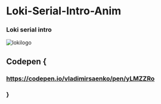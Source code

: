 # Loki-Serial-Intro-Anim

### Loki serial intro
 
![lokilogo](https://user-images.githubusercontent.com/56477695/122377570-dcef7e80-cf6d-11eb-8675-aae20ecd1d43.gif)

## Codepen {

### https://codepen.io/vladimirsaenko/pen/yLMZZRo

### }
